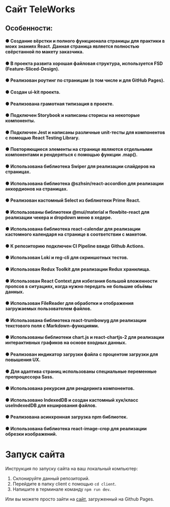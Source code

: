 # Сайт TeleWorks

## Особенности:

#### ● Создание вёрстки и полного функционала страницы для практики в моих знаниях React. Данная страница является полностью свёрстанной по макету заказчика.

#### ● В проекта развита хорошая файловая структура, используется FSD (Feature-Sliced-Design).

#### ● Реализован роутинг по страницам (в том числе и для GitHub Pages).

#### ● Создан ui-kit проекта.

#### ● Реализована грамотная типизация в проекте.

#### ● Подключен Storybook и написаны сторисы на некоторые компоненты.

#### ● Подключен Jest и написаны различные unit-тесты для компонентов с помощью React Testing Library.

#### ● Повторяющиеся элементы на странице являются отдельными компонентами и рендеряться с помощью функции .map().

#### ● Использована библиотека Swiper для реализации слайдеров на страницах.

#### ● Использована библиотека @szhsin/react-accordion для реализации аккордионов на страницах.

#### ● Реализован кастомный Select из библиотеки Prime React.

#### ● Использованы библиотеки @mui/material и flowbite-react для реализации чекера и dropdown меню в хедере.

#### ● Использована библиотека react-calendar для реализации кастомного календаря на странице в соответствии с макетом.

#### ● К репозиторию подключен CI Pipeline ввиде Github Actions.

#### ● Использован Loki и reg-cli для скриншотных тестов.

#### ● Использован Redux Toolkit для реализации Redux хранилища.

#### ● Использован React Context для избегания большой вложенности пропсов в ситуациях, когда нужно передать не большие обьёмы данных.

#### ● Использован FileReader для обработки и отображения загружаемых пользователем файлов.

#### ● Использована библиотека react-trumbowyg для реализации текстового поля с Markdown-функциями.

#### ● Использованы библиотеки chart.js и react-chartjs-2 для реализации интерактивных графиков на основе входных данных.

#### ● Реализован индикатор загрузки файла с процентом загрузки для повышения UX.

#### ● Для адаптива страниц использованы специальные переменные препроцессора Sass.

#### ● Использована рекурсия для рендеринга компонентов.

#### ● Использовано IndexedDB и создан кастомный хук/класс useIndexedDB для кеширования файлов.

#### ● Реализована асинхронная загрузка npm библиотек.

#### ● Использована библиотека react-image-crop для реализации обрезки изображений.

# Запуск сайта

Инструкция по запуску сайта на ваш локальный компьютер:

1.  Склонируйте данный репозиторий.
2.  Перейдите в папку client с помощью `cd client`.
3.  Напишите в терминале команду `npm run dev`.

Или вы можете просто зайти на [сайт](kriswis.github.io/TeleWorks/), загруженный на Github Pages.
